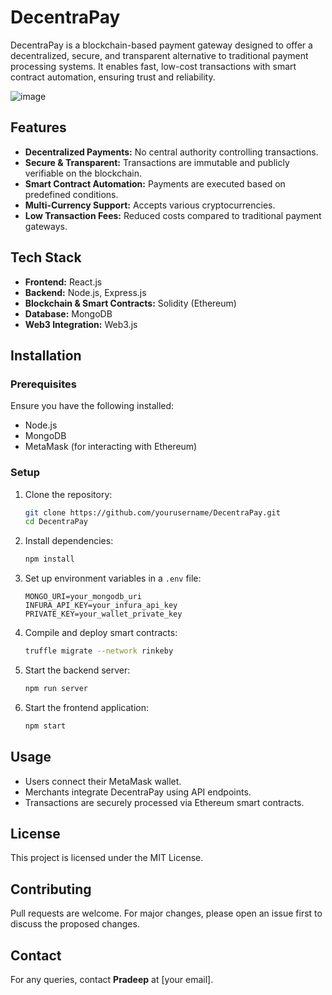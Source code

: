 # DecentraPay

DecentraPay is a blockchain-based payment gateway designed to offer a decentralized, secure, and transparent alternative to traditional payment processing systems. It enables fast, low-cost transactions with smart contract automation, ensuring trust and reliability.

![image](https://github.com/user-attachments/assets/5e8cff0c-8792-4742-8dac-92f5aed0b3a1)

## Features
- **Decentralized Payments:** No central authority controlling transactions.
- **Secure & Transparent:** Transactions are immutable and publicly verifiable on the blockchain.
- **Smart Contract Automation:** Payments are executed based on predefined conditions.
- **Multi-Currency Support:** Accepts various cryptocurrencies.
- **Low Transaction Fees:** Reduced costs compared to traditional payment gateways.

## Tech Stack
- **Frontend:** React.js
- **Backend:** Node.js, Express.js
- **Blockchain & Smart Contracts:** Solidity (Ethereum)
- **Database:** MongoDB
- **Web3 Integration:** Web3.js

## Installation

### Prerequisites
Ensure you have the following installed:
- Node.js
- MongoDB
- MetaMask (for interacting with Ethereum)

### Setup
1. Clone the repository:
   ```sh
   git clone https://github.com/yourusername/DecentraPay.git
   cd DecentraPay
   ```

2. Install dependencies:
   ```sh
   npm install
   ```

3. Set up environment variables in a `.env` file:
   ```env
   MONGO_URI=your_mongodb_uri
   INFURA_API_KEY=your_infura_api_key
   PRIVATE_KEY=your_wallet_private_key
   ```

4. Compile and deploy smart contracts:
   ```sh
   truffle migrate --network rinkeby
   ```

5. Start the backend server:
   ```sh
   npm run server
   ```

6. Start the frontend application:
   ```sh
   npm start
   ```

## Usage
- Users connect their MetaMask wallet.
- Merchants integrate DecentraPay using API endpoints.
- Transactions are securely processed via Ethereum smart contracts.


## License
This project is licensed under the MIT License.

## Contributing
Pull requests are welcome. For major changes, please open an issue first to discuss the proposed changes.

## Contact
For any queries, contact **Pradeep** at [your email].

